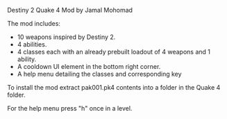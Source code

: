 Destiny 2 Quake 4 Mod by Jamal Mohomad

The mod includes:
 - 10 weapons inspired by Destiny 2.
 - 4 abilities.
 - 4 classes each with an already prebuilt loadout of 4 weapons and 1 ability.
 - A cooldown UI element in the bottom right corner.
 - A help menu detailing the classes and corresponding key

To install the mod extract pak001.pk4 contents into a folder in the Quake 4 folder.

For the help menu press "h" once in a level. 

